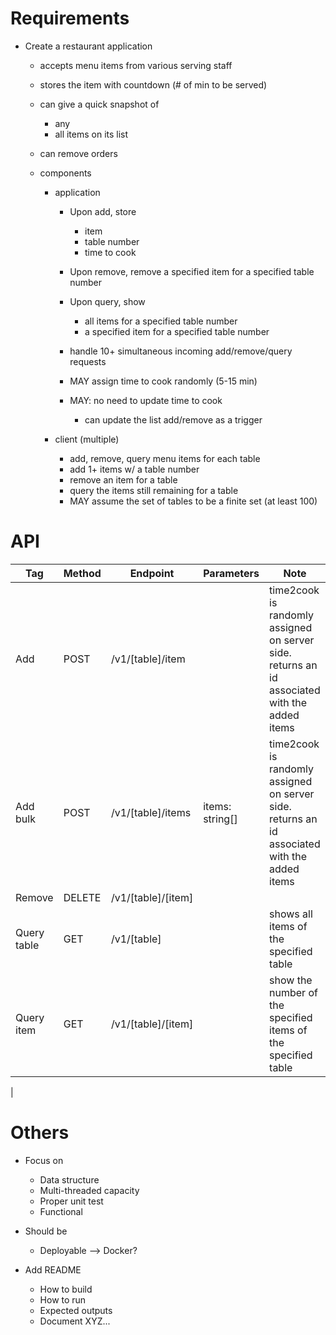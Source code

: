 # Requirements
- Create a restaurant application
  - accepts menu items from various serving staff
  - stores the item with countdown (# of min to be served)
  - can give a quick snapshot of
    - any
    - all items on its list
  - can remove orders

  - components
    - application
      - Upon add, store
        - item
        - table number
        - time to cook

      - Upon remove, remove a specified item for a specified table number

      - Upon query, show
        - all items for a specified table number
        - a specified item for a specified table number

      - handle 10+ simultaneous incoming add/remove/query requests

      - MAY assign time to cook randomly (5-15 min)
      - MAY: no need to update time to cook
        - can update the list add/remove as a trigger

    - client (multiple)
      - add, remove, query menu items for each table
      - add 1+ items w/ a table number
      - remove an item for a table
      - query the items still remaining for a table
      - MAY assume the set of tables to be a finite set (at least 100)

# API
| Tag | Method | Endpoint | Parameters | Note |
|-----|--------|----------|------------|------|
| Add | POST | /v1/[table]/item  | | time2cook is randomly assigned on server side. returns an id associated with the added items |
| Add bulk | POST | /v1/[table]/items  | items: string[] | time2cook is randomly assigned on server side. returns an id associated with the added items |
| Remove | DELETE | /v1/[table]/[item] | |
| Query table | GET | /v1/[table] | | shows all items of the specified table |
| Query item | GET | /v1/[table]/[item] | | show the number of the specified items of the specified table |
|

# Others
- Focus on
  - Data structure
  - Multi-threaded capacity
  - Proper unit test
  - Functional

- Should be
  - Deployable --> Docker?

- Add README
  - How to build
  - How to run
  - Expected outputs
  - Document XYZ...

